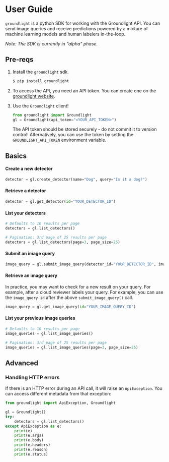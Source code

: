 # User Guide

`groundlight` is a python SDK for working with the Groundlight API. You can send image queries and receive predictions powered by a mixture of machine learning models and human labelers in-the-loop.

*Note: The SDK is currently in "alpha" phase.*

## Pre-reqs

1. Install the `groundlight` sdk.

    ```Bash
    $ pip install groundlight
    ```

1. To access the API, you need an API token. You can create one on the
   [groundlight website](https://app.groundlight.ai/reef/my-account/api-tokens).

1. Use the `Groundlight` client!

    ```Python
    from groundlight import Groundlight
    gl = Groundlight(api_token="<YOUR_API_TOKEN>")
    ```

    The API token should be stored securely - do not commit it to version control! Alternatively, you can use the token by setting the `GROUNDLIGHT_API_TOKEN` environment variable.

## Basics

#### Create a new detector

```Python
detector = gl.create_detector(name="Dog", query="Is it a dog?")
```

#### Retrieve a detector

```Python
detector = gl.get_detector(id="YOUR_DETECTOR_ID")
```

#### List your detectors

```Python
# Defaults to 10 results per page
detectors = gl.list_detectors()

# Pagination: 3rd page of 25 results per page
detectors = gl.list_detectors(page=3, page_size=25)
```

#### Submit an image query

```Python
image_query = gl.submit_image_query(detector_id="YOUR_DETECTOR_ID", image="path/to/filename.jpeg")
```

#### Retrieve an image query

In practice, you may want to check for a new result on your query. For example, after a cloud reviewer labels your query. For example, you can use the `image_query.id` after the above `submit_image_query()` call.

```Python
image_query = gl.get_image_query(id="YOUR_IMAGE_QUERY_ID")
```

#### List your previous image queries

```Python
# Defaults to 10 results per page
image_queries = gl.list_image_queries()

# Pagination: 3rd page of 25 results per page
image_queries = gl.list_image_queries(page=3, page_size=25)
```

## Advanced

### Handling HTTP errors

If there is an HTTP error during an API call, it will raise an `ApiException`. You can access different metadata from that exception:

```Python
from groundlight import ApiException, Groundlight

gl = Groundlight()
try:
    detectors = gl.list_detectors()
except ApiException as e:
    print(e)
    print(e.args)
    print(e.body)
    print(e.headers)
    print(e.reason)
    print(e.status)
```
